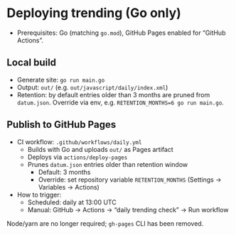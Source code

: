 # Deploying trending (Go only)

- Prerequisites: Go (matching `go.mod`), GitHub Pages enabled for “GitHub Actions”.

## Local build
- Generate site: `go run main.go`
- Output: `out/` (e.g. `out/javascript/daily/index.xml`)
 - Retention: by default entries older than 3 months are pruned from `datum.json`. Override via env, e.g. `RETENTION_MONTHS=6 go run main.go`.

## Publish to GitHub Pages
- CI workflow: `.github/workflows/daily.yml`
  - Builds with Go and uploads `out/` as Pages artifact
  - Deploys via `actions/deploy-pages`
  - Prunes `datum.json` entries older than retention window
    - Default: 3 months
    - Override: set repository variable `RETENTION_MONTHS` (Settings → Variables → Actions)
- How to trigger:
  - Scheduled: daily at 13:00 UTC
  - Manual: GitHub → Actions → “daily trending check” → Run workflow

Node/yarn are no longer required; `gh-pages` CLI has been removed.
